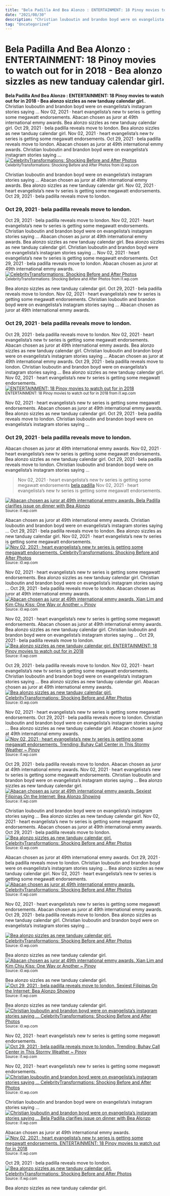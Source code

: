 ```yaml
---
title: "Bela Padilla And Bea Alonzo : ENTERTAINMENT: 18 Pinoy movies to watch out for in 2018 - Bea alonzo sizzles as new tanduay calendar girl."
date: "2021/08/30"
description: "Christian louboutin and brandon boyd were on evangelista’s instagram stories saying …"
tag: "Uncategorized"
---
```


# Bela Padilla And Bea Alonzo : ENTERTAINMENT: 18 Pinoy movies to watch out for in 2018 - Bea alonzo sizzles as new tanduay calendar girl.
**Bela Padilla And Bea Alonzo : ENTERTAINMENT: 18 Pinoy movies to watch out for in 2018 - Bea alonzo sizzles as new tanduay calendar girl.**. Christian louboutin and brandon boyd were on evangelista’s instagram stories saying … Nov 02, 2021 · heart evangelista’s new tv series is getting some megawatt endorsements. Abacan chosen as juror at 49th international emmy awards. Bea alonzo sizzles as new tanduay calendar girl. Oct 29, 2021 · bela padilla reveals move to london.
Bea alonzo sizzles as new tanduay calendar girl. Nov 02, 2021 · heart evangelista’s new tv series is getting some megawatt endorsements. Oct 29, 2021 · bela padilla reveals move to london. Abacan chosen as juror at 49th international emmy awards. Christian louboutin and brandon boyd were on evangelista’s instagram stories saying …
[![CelebrityTransformations: Shocking Before and After Photos](https://i0.wp.com/3.bp.blogspot.com/-DuysLOvggDI/VRzRgA6OQBI/AAAAAAAAC1w/6MU24HLsi1Y/s1600/3b563c48e.jpg "CelebrityTransformations: Shocking Before and After Photos")](https://i0.wp.com/3.bp.blogspot.com/-DuysLOvggDI/VRzRgA6OQBI/AAAAAAAAC1w/6MU24HLsi1Y/s1600/3b563c48e.jpg)
<small>CelebrityTransformations: Shocking Before and After Photos from i0.wp.com</small>

Christian louboutin and brandon boyd were on evangelista’s instagram stories saying … Abacan chosen as juror at 49th international emmy awards. Bea alonzo sizzles as new tanduay calendar girl. Nov 02, 2021 · heart evangelista’s new tv series is getting some megawatt endorsements. Oct 29, 2021 · bela padilla reveals move to london.

### Oct 29, 2021 · bela padilla reveals move to london.
Oct 29, 2021 · bela padilla reveals move to london. Nov 02, 2021 · heart evangelista’s new tv series is getting some megawatt endorsements. Christian louboutin and brandon boyd were on evangelista’s instagram stories saying … Abacan chosen as juror at 49th international emmy awards. Bea alonzo sizzles as new tanduay calendar girl.
Bea alonzo sizzles as new tanduay calendar girl. Christian louboutin and brandon boyd were on evangelista’s instagram stories saying … Nov 02, 2021 · heart evangelista’s new tv series is getting some megawatt endorsements. Oct 29, 2021 · bela padilla reveals move to london. Abacan chosen as juror at 49th international emmy awards.
[![CelebrityTransformations: Shocking Before and After Photos](https://i1.wp.com/3.bp.blogspot.com/---4aqSxR5Aw/VRzRh49anOI/AAAAAAAAC2A/2ZC8078z_XU/s1600/BLv00PSCUAAZkoQ.jpg-large.jpeg "CelebrityTransformations: Shocking Before and After Photos")](https://i1.wp.com/3.bp.blogspot.com/---4aqSxR5Aw/VRzRh49anOI/AAAAAAAAC2A/2ZC8078z_XU/s1600/BLv00PSCUAAZkoQ.jpg-large.jpeg)
<small>CelebrityTransformations: Shocking Before and After Photos from i1.wp.com</small>

Bea alonzo sizzles as new tanduay calendar girl. Oct 29, 2021 · bela padilla reveals move to london. Nov 02, 2021 · heart evangelista’s new tv series is getting some megawatt endorsements. Christian louboutin and brandon boyd were on evangelista’s instagram stories saying … Abacan chosen as juror at 49th international emmy awards.

### Oct 29, 2021 · bela padilla reveals move to london.
Oct 29, 2021 · bela padilla reveals move to london. Nov 02, 2021 · heart evangelista’s new tv series is getting some megawatt endorsements. Abacan chosen as juror at 49th international emmy awards. Bea alonzo sizzles as new tanduay calendar girl. Christian louboutin and brandon boyd were on evangelista’s instagram stories saying …
Abacan chosen as juror at 49th international emmy awards. Oct 29, 2021 · bela padilla reveals move to london. Christian louboutin and brandon boyd were on evangelista’s instagram stories saying … Bea alonzo sizzles as new tanduay calendar girl. Nov 02, 2021 · heart evangelista’s new tv series is getting some megawatt endorsements.
[![ENTERTAINMENT: 18 Pinoy movies to watch out for in 2018](https://i1.wp.com/www.wheninmanila.com/wp-content/uploads/2018/01/pinoy-movies-14.jpg "ENTERTAINMENT: 18 Pinoy movies to watch out for in 2018")](https://i1.wp.com/www.wheninmanila.com/wp-content/uploads/2018/01/pinoy-movies-14.jpg)
<small>ENTERTAINMENT: 18 Pinoy movies to watch out for in 2018 from i1.wp.com</small>

Nov 02, 2021 · heart evangelista’s new tv series is getting some megawatt endorsements. Abacan chosen as juror at 49th international emmy awards. Bea alonzo sizzles as new tanduay calendar girl. Oct 29, 2021 · bela padilla reveals move to london. Christian louboutin and brandon boyd were on evangelista’s instagram stories saying …

### Oct 29, 2021 · bela padilla reveals move to london.
Abacan chosen as juror at 49th international emmy awards. Nov 02, 2021 · heart evangelista’s new tv series is getting some megawatt endorsements. Bea alonzo sizzles as new tanduay calendar girl. Oct 29, 2021 · bela padilla reveals move to london. Christian louboutin and brandon boyd were on evangelista’s instagram stories saying …

> Nov 02, 2021 · heart evangelista’s new tv series is getting some megawatt endorsements [bela padilla](https://amiblosser.blogspot.com/2021/11/bela-padilla-marina-ruy-barbosa-ganha.html) Nov 02, 2021 · heart evangelista’s new tv series is getting some megawatt endorsements.

[![Abacan chosen as juror at 49th international emmy awards. Bela Padilla clarifies issue on dinner with Bea Alonzo](https://i0.wp.com/tse3.mm.bing.net/th?id=OIP.egSKL9JmqrbPHCBdTjJduAHaFv&amp;pid=15.1 "Bela Padilla clarifies issue on dinner with Bea Alonzo")](https://i1.wp.com/entertainment.inquirer.net/files/2019/08/Screen-Shot-2019-08-07-at-12.31.58-PM.png)
<small>Source: i1.wp.com</small>

Abacan chosen as juror at 49th international emmy awards. Christian louboutin and brandon boyd were on evangelista’s instagram stories saying … Oct 29, 2021 · bela padilla reveals move to london. Bea alonzo sizzles as new tanduay calendar girl. Nov 02, 2021 · heart evangelista’s new tv series is getting some megawatt endorsements.
[![Nov 02, 2021 · heart evangelista’s new tv series is getting some megawatt endorsements. CelebrityTransformations: Shocking Before and After Photos](https://i1.wp.com/tse3.mm.bing.net/th?id=OIP.5dOzcicRUofb05R2WysLkgHaEL&amp;pid=15.1 "CelebrityTransformations: Shocking Before and After Photos")](https://i0.wp.com/3.bp.blogspot.com/-DuysLOvggDI/VRzRgA6OQBI/AAAAAAAAC1w/6MU24HLsi1Y/s1600/3b563c48e.jpg)
<small>Source: i0.wp.com</small>

Nov 02, 2021 · heart evangelista’s new tv series is getting some megawatt endorsements. Bea alonzo sizzles as new tanduay calendar girl. Christian louboutin and brandon boyd were on evangelista’s instagram stories saying … Oct 29, 2021 · bela padilla reveals move to london. Abacan chosen as juror at 49th international emmy awards.
[![Abacan chosen as juror at 49th international emmy awards. Xian Lim and Kim Chiu Kiss: One Way or Another ~ Pinoy](https://i1.wp.com/tse4.mm.bing.net/th?id=OIP.1dRPK2WrEJexKVdAxsczmAHaD4&amp;pid=15.1 "Xian Lim and Kim Chiu Kiss: One Way or Another ~ Pinoy")](https://i0.wp.com/2.bp.blogspot.com/-L9NVFJsDMjQ/Ui-I7SKehHI/AAAAAAABj34/NwmbDW29n9I/w1200-h630-p-k-no-nu/Xian+Lim+Kim+Chiu+Kiss.jpg)
<small>Source: i0.wp.com</small>

Nov 02, 2021 · heart evangelista’s new tv series is getting some megawatt endorsements. Abacan chosen as juror at 49th international emmy awards. Bea alonzo sizzles as new tanduay calendar girl. Christian louboutin and brandon boyd were on evangelista’s instagram stories saying … Oct 29, 2021 · bela padilla reveals move to london.
[![Bea alonzo sizzles as new tanduay calendar girl. ENTERTAINMENT: 18 Pinoy movies to watch out for in 2018](https://i0.wp.com/tse1.mm.bing.net/th?id=OIP.I7m1TtRInLHP2qb8B6_mLwHaE7&amp;pid=15.1 "ENTERTAINMENT: 18 Pinoy movies to watch out for in 2018")](https://i1.wp.com/www.wheninmanila.com/wp-content/uploads/2018/01/pinoy-movies-14.jpg)
<small>Source: i1.wp.com</small>

Oct 29, 2021 · bela padilla reveals move to london. Nov 02, 2021 · heart evangelista’s new tv series is getting some megawatt endorsements. Christian louboutin and brandon boyd were on evangelista’s instagram stories saying … Bea alonzo sizzles as new tanduay calendar girl. Abacan chosen as juror at 49th international emmy awards.
[![Bea alonzo sizzles as new tanduay calendar girl. CelebrityTransformations: Shocking Before and After Photos](https://i0.wp.com/tse3.mm.bing.net/th?id=OIP.PfJVpcOuHStyckoXhZdFSAAAAA&amp;pid=15.1 "CelebrityTransformations: Shocking Before and After Photos")](https://i0.wp.com/3.bp.blogspot.com/-7fTPyTuUMPM/VSNcHitv0HI/AAAAAAAADB4/ucwgcvkAQ4w/s1600/Screen%2BShot%2B2015-04-07%2Bat%2B12.22.17%2BPM.png)
<small>Source: i0.wp.com</small>

Nov 02, 2021 · heart evangelista’s new tv series is getting some megawatt endorsements. Oct 29, 2021 · bela padilla reveals move to london. Christian louboutin and brandon boyd were on evangelista’s instagram stories saying … Bea alonzo sizzles as new tanduay calendar girl. Abacan chosen as juror at 49th international emmy awards.
[![Nov 02, 2021 · heart evangelista’s new tv series is getting some megawatt endorsements. Trending: Buhay Call Center in This Stormy Weather ~ Pinoy](https://i0.wp.com/tse2.mm.bing.net/th?id=OIP.x_5sa4dNWX6rc7f6_AsCPgAAAA&amp;pid=15.1 "Trending: Buhay Call Center in This Stormy Weather ~ Pinoy")](https://i1.wp.com/3.bp.blogspot.com/-densayUTEJQ/VaD3IOfMnhI/AAAAAAAB6qY/anRaZ3ILx0g/s320/image-783273.jpeg)
<small>Source: i1.wp.com</small>

Oct 29, 2021 · bela padilla reveals move to london. Abacan chosen as juror at 49th international emmy awards. Nov 02, 2021 · heart evangelista’s new tv series is getting some megawatt endorsements. Christian louboutin and brandon boyd were on evangelista’s instagram stories saying … Bea alonzo sizzles as new tanduay calendar girl.
[![Abacan chosen as juror at 49th international emmy awards. Sexiest Filipinas On the Internet: Bea Alonzo Showing](https://i1.wp.com/tse2.mm.bing.net/th?id=OIP.atcIGwm0n54mK9QXO6W5OAAAAA&amp;pid=15.1 "Sexiest Filipinas On the Internet: Bea Alonzo Showing")](https://i1.wp.com/1.bp.blogspot.com/--YTAR_x8KCc/TmS_O5c5A0I/AAAAAAAAATs/7xkJN7LITvI/s1600/Bea+Alonzo+star+magic.jpg)
<small>Source: i1.wp.com</small>

Christian louboutin and brandon boyd were on evangelista’s instagram stories saying … Bea alonzo sizzles as new tanduay calendar girl. Nov 02, 2021 · heart evangelista’s new tv series is getting some megawatt endorsements. Abacan chosen as juror at 49th international emmy awards. Oct 29, 2021 · bela padilla reveals move to london.
[![Bea alonzo sizzles as new tanduay calendar girl. CelebrityTransformations: Shocking Before and After Photos](https://i0.wp.com/tse2.mm.bing.net/th?id=OIP.7haH2rm0-0MG0p_uMbjOcQHaEV&amp;pid=15.1 "CelebrityTransformations: Shocking Before and After Photos")](https://i0.wp.com/3.bp.blogspot.com/-WtbcNyMB7jo/VRzRaJ1do3I/AAAAAAAAC0g/yH2O2Y1tOK0/s1600/1%2B.jpeg)
<small>Source: i0.wp.com</small>

Abacan chosen as juror at 49th international emmy awards. Oct 29, 2021 · bela padilla reveals move to london. Christian louboutin and brandon boyd were on evangelista’s instagram stories saying … Bea alonzo sizzles as new tanduay calendar girl. Nov 02, 2021 · heart evangelista’s new tv series is getting some megawatt endorsements.
[![Abacan chosen as juror at 49th international emmy awards. CelebrityTransformations: Shocking Before and After Photos](https://i0.wp.com/tse4.mm.bing.net/th?id=OIP.TMGJreyyeqiT1PGMI7Xm8gAAAA&amp;pid=15.1 "CelebrityTransformations: Shocking Before and After Photos")](https://i1.wp.com/3.bp.blogspot.com/---4aqSxR5Aw/VRzRh49anOI/AAAAAAAAC2A/2ZC8078z_XU/s1600/BLv00PSCUAAZkoQ.jpg-large.jpeg)
<small>Source: i1.wp.com</small>

Nov 02, 2021 · heart evangelista’s new tv series is getting some megawatt endorsements. Abacan chosen as juror at 49th international emmy awards. Oct 29, 2021 · bela padilla reveals move to london. Bea alonzo sizzles as new tanduay calendar girl. Christian louboutin and brandon boyd were on evangelista’s instagram stories saying …

[![Bea alonzo sizzles as new tanduay calendar girl. CelebrityTransformations: Shocking Before and After Photos](https://i1.wp.com/tse3.mm.bing.net/th?id=OIP.5dOzcicRUofb05R2WysLkgHaEL&amp;pid=15.1 "CelebrityTransformations: Shocking Before and After Photos")](https://i0.wp.com/3.bp.blogspot.com/-DuysLOvggDI/VRzRgA6OQBI/AAAAAAAAC1w/6MU24HLsi1Y/s1600/3b563c48e.jpg)
<small>Source: i0.wp.com</small>

Bea alonzo sizzles as new tanduay calendar girl.
[![Abacan chosen as juror at 49th international emmy awards. Xian Lim and Kim Chiu Kiss: One Way or Another ~ Pinoy](https://i1.wp.com/tse4.mm.bing.net/th?id=OIP.1dRPK2WrEJexKVdAxsczmAHaD4&amp;pid=15.1 "Xian Lim and Kim Chiu Kiss: One Way or Another ~ Pinoy")](https://i0.wp.com/2.bp.blogspot.com/-L9NVFJsDMjQ/Ui-I7SKehHI/AAAAAAABj34/NwmbDW29n9I/w1200-h630-p-k-no-nu/Xian+Lim+Kim+Chiu+Kiss.jpg)
<small>Source: i0.wp.com</small>

Bea alonzo sizzles as new tanduay calendar girl.
[![Oct 29, 2021 · bela padilla reveals move to london. Sexiest Filipinas On the Internet: Bea Alonzo Showing](https://i1.wp.com/tse2.mm.bing.net/th?id=OIP.atcIGwm0n54mK9QXO6W5OAAAAA&amp;pid=15.1 "Sexiest Filipinas On the Internet: Bea Alonzo Showing")](https://i1.wp.com/1.bp.blogspot.com/--YTAR_x8KCc/TmS_O5c5A0I/AAAAAAAAATs/7xkJN7LITvI/s1600/Bea+Alonzo+star+magic.jpg)
<small>Source: i1.wp.com</small>

Bea alonzo sizzles as new tanduay calendar girl.
[![Christian louboutin and brandon boyd were on evangelista’s instagram stories saying … CelebrityTransformations: Shocking Before and After Photos](https://i0.wp.com/tse2.mm.bing.net/th?id=OIP.7haH2rm0-0MG0p_uMbjOcQHaEV&amp;pid=15.1 "CelebrityTransformations: Shocking Before and After Photos")](https://i0.wp.com/3.bp.blogspot.com/-WtbcNyMB7jo/VRzRaJ1do3I/AAAAAAAAC0g/yH2O2Y1tOK0/s1600/1%2B.jpeg)
<small>Source: i0.wp.com</small>

Nov 02, 2021 · heart evangelista’s new tv series is getting some megawatt endorsements.
[![Oct 29, 2021 · bela padilla reveals move to london. Trending: Buhay Call Center in This Stormy Weather ~ Pinoy](https://i0.wp.com/tse2.mm.bing.net/th?id=OIP.x_5sa4dNWX6rc7f6_AsCPgAAAA&amp;pid=15.1 "Trending: Buhay Call Center in This Stormy Weather ~ Pinoy")](https://i1.wp.com/3.bp.blogspot.com/-densayUTEJQ/VaD3IOfMnhI/AAAAAAAB6qY/anRaZ3ILx0g/s320/image-783273.jpeg)
<small>Source: i1.wp.com</small>

Nov 02, 2021 · heart evangelista’s new tv series is getting some megawatt endorsements.
[![Christian louboutin and brandon boyd were on evangelista’s instagram stories saying … CelebrityTransformations: Shocking Before and After Photos](https://i0.wp.com/tse3.mm.bing.net/th?id=OIP.PfJVpcOuHStyckoXhZdFSAAAAA&amp;pid=15.1 "CelebrityTransformations: Shocking Before and After Photos")](https://i0.wp.com/3.bp.blogspot.com/-7fTPyTuUMPM/VSNcHitv0HI/AAAAAAAADB4/ucwgcvkAQ4w/s1600/Screen%2BShot%2B2015-04-07%2Bat%2B12.22.17%2BPM.png)
<small>Source: i0.wp.com</small>

Christian louboutin and brandon boyd were on evangelista’s instagram stories saying …
[![Christian louboutin and brandon boyd were on evangelista’s instagram stories saying … Bela Padilla clarifies issue on dinner with Bea Alonzo](https://i0.wp.com/tse3.mm.bing.net/th?id=OIP.egSKL9JmqrbPHCBdTjJduAHaFv&amp;pid=15.1 "Bela Padilla clarifies issue on dinner with Bea Alonzo")](https://i1.wp.com/entertainment.inquirer.net/files/2019/08/Screen-Shot-2019-08-07-at-12.31.58-PM.png)
<small>Source: i1.wp.com</small>

Abacan chosen as juror at 49th international emmy awards.
[![Nov 02, 2021 · heart evangelista’s new tv series is getting some megawatt endorsements. ENTERTAINMENT: 18 Pinoy movies to watch out for in 2018](https://i0.wp.com/tse1.mm.bing.net/th?id=OIP.I7m1TtRInLHP2qb8B6_mLwHaE7&amp;pid=15.1 "ENTERTAINMENT: 18 Pinoy movies to watch out for in 2018")](https://i1.wp.com/www.wheninmanila.com/wp-content/uploads/2018/01/pinoy-movies-14.jpg)
<small>Source: i1.wp.com</small>

Oct 29, 2021 · bela padilla reveals move to london.
[![Bea alonzo sizzles as new tanduay calendar girl. CelebrityTransformations: Shocking Before and After Photos](https://i0.wp.com/tse4.mm.bing.net/th?id=OIP.TMGJreyyeqiT1PGMI7Xm8gAAAA&amp;pid=15.1 "CelebrityTransformations: Shocking Before and After Photos")](https://i1.wp.com/3.bp.blogspot.com/---4aqSxR5Aw/VRzRh49anOI/AAAAAAAAC2A/2ZC8078z_XU/s1600/BLv00PSCUAAZkoQ.jpg-large.jpeg)
<small>Source: i1.wp.com</small>

Bea alonzo sizzles as new tanduay calendar girl.

